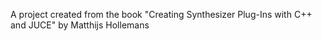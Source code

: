 A project created from the book "Creating Synthesizer Plug-Ins with C++ and JUCE" by Matthijs Hollemans 
